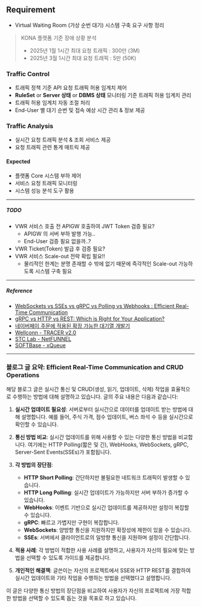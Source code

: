 ## Requirement

- Virtual Waiting Room (가상 순번 대기) 시스템 구축 요구 사항 정리

> KONA 플랫폼 기준 장애 상황 분석
> - 2025년 1월 1시간 최대 요청 트래픽 : 300만 (3M)
> - 2025년 3월 1시간 최대 요청 트래픽 : 5만 (50K)

### Traffic Control
- 트래픽 정책 기준 API 요청 트래픽 허용 임계치 제어
- **RuleSet** or **Server 상태** or **DBMS 상태** 모니터링 기준 트래픽 허용 임계치 관리
- 트래픽 허용 임계치 자동 조절 처리
- End-User 별 대기 순번 및 접속 예상 시간 관리 & 정보 제공

### Traffic Analysis
- 실시간 요청 트래픽 분석 & 조회 서비스 제공
- 요청 트래픽 관련 통계 매트릭 제공

#### Expected
- 플랫폼 Core 시스템 부하 제어
- 서비스 요청 트래픽 모니터링
- 시스템 성능 분석 도구 활용

---

##### TODO
- VWR 서비스 호출 전 APIGW 호출하여 JWT Token 검증 필요?
	- APIGW 의 서버 부하 발행 가능..
	- End-User 검증 필요 없을까..?
- VWR Ticket(Token) 발급 후 검증 필요?
- VWR 서비스 Scale-out 전략 확립 필요!!
	- 물리적인 한계는 분명 존재할 수 밖에 없기 때문에 즉각적인 Scale-out 가능하도록 시스템 구축 필요

---

##### Reference
- [WebSockets vs SSEs vs gRPC vs Polling vs Webhooks : Efficient Real-Time Communication](https://medium.com/@wadkararyan01/efficient-real-time-communication-and-crud-operations-c8f35283ce38)
- [gRPC vs HTTP vs REST: Which is Right for Your Application?](https://last9.io/blog/grpc-vs-http-vs-rest/)
- [네이버페이 주문에 적용된 확장 가능한 대기열 개발기](https://d2.naver.com/helloworld/6480558)
- [Wellconn - TRACER v2.0](https://wellconn.co.kr/productTracer.do)
- [STC Lab - NetFUNNEL](https://www.stclab.com/netfunnel)
- [SOFTBase - xQueue](http://www.softbase.co.kr/?act=info.page&pcode=queue)

---

### 블로그 글 요약: Efficient Real-Time Communication and CRUD Operations

해당 블로그 글은 실시간 통신 및 CRUD(생성, 읽기, 업데이트, 삭제) 작업을 효율적으로 수행하는 방법에 대해 설명하고 있습니다. 글의 주요 내용은 다음과 같습니다:

1. **실시간 업데이트 필요성**: 서버로부터 실시간으로 데이터를 업데이트 받는 방법에 대해 설명합니다. 예를 들어, 주식 가격, 점수 업데이트, 버스 좌석 수 등을 실시간으로 확인할 수 있습니다.

2. **통신 방법 비교**: 실시간 업데이트를 위해 사용할 수 있는 다양한 통신 방법을 비교합니다. 여기에는 HTTP Polling(짧은 및 긴), WebHooks, WebSockets, gRPC, Server-Sent Events(SSEs)가 포함됩니다.

3. **각 방법의 장단점**:
   - **HTTP Short Polling**: 간단하지만 불필요한 네트워크 트래픽이 발생할 수 있습니다.
   - **HTTP Long Polling**: 실시간 업데이트가 가능하지만 서버 부하가 증가할 수 있습니다.
   - **WebHooks**: 이벤트 기반으로 실시간 업데이트를 제공하지만 설정이 복잡할 수 있습니다.
   - **gRPC**: 빠르고 가볍지만 구현이 복잡합니다.
   - **WebSockets**: 양방향 통신을 지원하지만 확장성에 제한이 있을 수 있습니다.
   - **SSEs**: 서버에서 클라이언트로의 일방향 통신을 지원하며 설정이 간단합니다.

4. **적용 사례**: 각 방법이 적합한 사용 사례를 설명하고, 사용자가 자신의 필요에 맞는 방법을 선택할 수 있도록 가이드를 제공합니다.

5. **개인적인 해결책**: 글쓴이는 자신의 프로젝트에서 SSE와 HTTP REST를 결합하여 실시간 업데이트와 기타 작업을 수행하는 방법을 선택했다고 설명합니다.

이 글은 다양한 통신 방법의 장단점을 비교하여 사용자가 자신의 프로젝트에 가장 적합한 방법을 선택할 수 있도록 돕는 것을 목표로 하고 있습니다.

